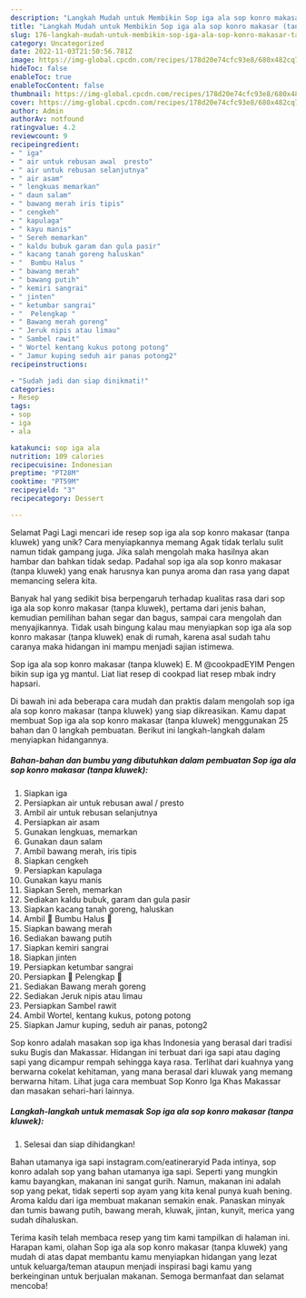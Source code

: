 ```yaml
---
description: "Langkah Mudah untuk Membikin Sop iga ala sop konro makasar (tanpa kluwek) yang Enak, Mantap"
title: "Langkah Mudah untuk Membikin Sop iga ala sop konro makasar (tanpa kluwek) yang Enak, Mantap"
slug: 176-langkah-mudah-untuk-membikin-sop-iga-ala-sop-konro-makasar-tanpa-kluwek-yang-enak-mantap
category: Uncategorized
date: 2022-11-03T21:50:56.781Z
image: https://img-global.cpcdn.com/recipes/178d20e74cfc93e8/680x482cq70/sop-iga-ala-sop-konro-makasar-tanpa-kluwek-foto-resep-utama.jpg
hideToc: false
enableToc: true
enableTocContent: false
thumbnail: https://img-global.cpcdn.com/recipes/178d20e74cfc93e8/680x482cq70/sop-iga-ala-sop-konro-makasar-tanpa-kluwek-foto-resep-utama.jpg
cover: https://img-global.cpcdn.com/recipes/178d20e74cfc93e8/680x482cq70/sop-iga-ala-sop-konro-makasar-tanpa-kluwek-foto-resep-utama.jpg
author: Admin
authorAv: notfound
ratingvalue: 4.2
reviewcount: 9
recipeingredient:
- " iga"
- " air untuk rebusan awal  presto"
- " air untuk rebusan selanjutnya"
- " air asam"
- " lengkuas memarkan"
- " daun salam"
- " bawang merah iris tipis"
- " cengkeh"
- " kapulaga"
- " kayu manis"
- " Sereh memarkan"
- " kaldu bubuk garam dan gula pasir"
- " kacang tanah goreng haluskan"
- "  Bumbu Halus "
- " bawang merah"
- " bawang putih"
- " kemiri sangrai"
- " jinten"
- " ketumbar sangrai"
- "  Pelengkap "
- " Bawang merah goreng"
- " Jeruk nipis atau limau"
- " Sambel rawit"
- " Wortel kentang kukus potong potong"
- " Jamur kuping seduh air panas potong2"
recipeinstructions:

- "Sudah jadi dan siap dinikmati!"
categories:
- Resep
tags:
- sop
- iga
- ala

katakunci: sop iga ala 
nutrition: 109 calories
recipecuisine: Indonesian
preptime: "PT28M"
cooktime: "PT59M"
recipeyield: "3"
recipecategory: Dessert

---
```



Selamat Pagi Lagi mencari ide resep sop iga ala sop konro makasar (tanpa kluwek) yang unik? Cara menyiapkannya memang Agak tidak terlalu sulit namun tidak gampang juga. Jika salah mengolah maka hasilnya akan hambar dan bahkan tidak sedap. Padahal sop iga ala sop konro makasar (tanpa kluwek) yang enak harusnya kan punya aroma dan rasa yang dapat memancing selera kita.


Banyak hal yang sedikit bisa berpengaruh terhadap kualitas rasa dari sop iga ala sop konro makasar (tanpa kluwek), pertama dari jenis bahan, kemudian pemilihan bahan segar dan bagus, sampai cara mengolah dan menyajikannya. Tidak usah bingung kalau mau menyiapkan sop iga ala sop konro makasar (tanpa kluwek) enak di rumah, karena asal sudah tahu caranya maka hidangan ini mampu menjadi sajian istimewa.

Sop iga ala sop konro makasar (tanpa kluwek) E. M @cookpadEYIM Pengen bikin sup iga yg mantul. Liat liat resep di cookpad liat resep mbak indry hapsari.


Di bawah ini ada beberapa cara mudah dan praktis dalam mengolah sop iga ala sop konro makasar (tanpa kluwek) yang siap dikreasikan. Kamu dapat membuat Sop iga ala sop konro makasar (tanpa kluwek) menggunakan 25 bahan dan 0 langkah pembuatan. Berikut ini langkah-langkah dalam menyiapkan hidangannya.

<!--inarticleads1-->

##### Bahan-bahan dan bumbu yang dibutuhkan dalam pembuatan Sop iga ala sop konro makasar (tanpa kluwek):

1. Siapkan  iga
1. Persiapkan  air untuk rebusan awal / presto
1. Ambil  air untuk rebusan selanjutnya
1. Persiapkan  air asam
1. Gunakan  lengkuas, memarkan
1. Gunakan  daun salam
1. Ambil  bawang merah, iris tipis
1. Siapkan  cengkeh
1. Persiapkan  kapulaga
1. Gunakan  kayu manis
1. Siapkan  Sereh, memarkan
1. Sediakan  kaldu bubuk, garam dan gula pasir
1. Siapkan  kacang tanah goreng, haluskan
1. Ambil  🍒 Bumbu Halus 🍒
1. Siapkan  bawang merah
1. Sediakan  bawang putih
1. Siapkan  kemiri sangrai
1. Siapkan  jinten
1. Persiapkan  ketumbar sangrai
1. Persiapkan  🍒 Pelengkap 🍒
1. Sediakan  Bawang merah goreng
1. Sediakan  Jeruk nipis atau limau
1. Persiapkan  Sambel rawit
1. Ambil  Wortel, kentang kukus, potong potong
1. Siapkan  Jamur kuping, seduh air panas, potong2


Sop konro adalah masakan sop iga khas Indonesia yang berasal dari tradisi suku Bugis dan Makassar. Hidangan ini terbuat dari iga sapi atau daging sapi yang dicampur rempah sehingga kaya rasa. Terlihat dari kuahnya yang berwarna cokelat kehitaman, yang mana berasal dari kluwak yang memang berwarna hitam. Lihat juga cara membuat Sop Konro Iga Khas Makassar dan masakan sehari-hari lainnya. 

<!--inarticleads2-->

##### Langkah-langkah untuk memasak Sop iga ala sop konro makasar (tanpa kluwek):


1. Selesai dan siap dihidangkan!

Bahan utamanya iga sapi instagram.com/eatineraryid Pada intinya, sop konro adalah sop yang bahan utamanya iga sapi. Seperti yang mungkin kamu bayangkan, makanan ini sangat gurih. Namun, makanan ini adalah sop yang pekat, tidak seperti sop ayam yang kita kenal punya kuah bening. Aroma kaldu dari iga membuat makanan semakin enak. Panaskan minyak dan tumis bawang putih, bawang merah, kluwak, jintan, kunyit, merica yang sudah dihaluskan. 

Terima kasih telah membaca resep yang tim kami tampilkan di halaman ini. Harapan kami, olahan Sop iga ala sop konro makasar (tanpa kluwek) yang mudah di atas dapat membantu kamu menyiapkan hidangan yang lezat untuk keluarga/teman ataupun menjadi inspirasi bagi kamu yang berkeinginan untuk berjualan makanan. Semoga bermanfaat dan selamat mencoba!
